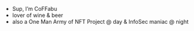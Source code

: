 - Sup, I’m CoFFabu 
- lover of wine & beer 
- also a One Man Army of NFT Project @ day & InfoSec maniac @ night

<!---
CoFFabu/CoFFabu is a ✨ special ✨ repository because its `README.md` (this file) appears on your GitHub profile.
You can click the Preview link to take a look at your changes.
--->
